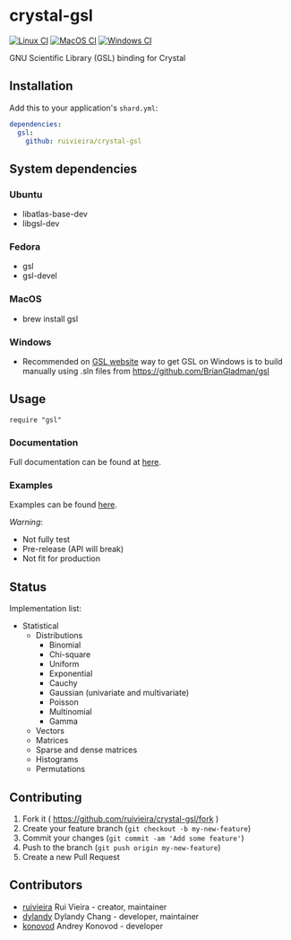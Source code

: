 # crystal-gsl

[![Linux CI](https://github.com/ruivieira/crystal-gsl/actions/workflows/linux.yml/badge.svg)](https://github.com/ruivieira/crystal-gsl/actions/workflows/linux.yml)
[![MacOS CI](https://github.com/ruivieira/crystal-gsl/actions/workflows/macos.yml/badge.svg)](https://github.com/ruivieira/crystal-gsl/actions/workflows/macos.yml)
[![Windows CI](https://github.com/ruivieira/crystal-gsl/actions/workflows/windows.yml/badge.svg)](https://github.com/ruivieira/crystal-gsl/actions/workflows/windows.yml)

GNU Scientific Library (GSL) binding for Crystal

## Installation

Add this to your application's `shard.yml`:

```yaml
dependencies:
  gsl:
    github: ruivieira/crystal-gsl
```

## System dependencies

### Ubuntu

- libatlas-base-dev
- libgsl-dev

### Fedora

- gsl
- gsl-devel

### MacOS

- brew install gsl

### Windows

 - Recommended on [GSL website](https://www.gnu.org/software/gsl/extras/native_win_builds.html) way to get GSL on Windows is to build manually using .sln files from https://github.com/BrianGladman/gsl
## Usage

```crystal
require "gsl"
```

### Documentation

Full documentation can be found at [here](https://ruivieira.github.io/crystal-gsl/).

### Examples

Examples can be found [here](https://ruivieira.github.io/projects/crystal-gsl/).

_Warning_:

- Not fully test
- Pre-release (API will break)
- Not fit for production

## Status

Implementation list:

- Statistical
  - Distributions
    - Binomial
    - Chi-square
    - Uniform
    - Exponential
    - Cauchy
    - Gaussian (univariate and multivariate)
    - Poisson
    - Multinomial
    - Gamma
  - Vectors
  - Matrices
  - Sparse and dense matrices
  - Histograms
  - Permutations

## Contributing

1. Fork it ( https://github.com/ruivieira/crystal-gsl/fork )
2. Create your feature branch (`git checkout -b my-new-feature`)
3. Commit your changes (`git commit -am 'Add some feature'`)
4. Push to the branch (`git push origin my-new-feature`)
5. Create a new Pull Request

## Contributors

- [ruivieira](https://github.com/ruivieira) Rui Vieira - creator, maintainer
- [dylandy](https://github.com/dylandy) Dylandy Chang - developer, maintainer
- [konovod](https://github.com/konovod) Andrey Konovod - developer
